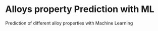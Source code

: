 # Alloys property Prediction with ML
 Prediction of different alloy properties with Machine Learning
